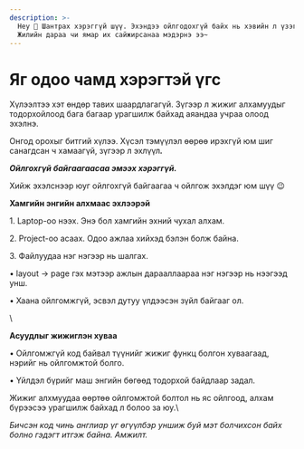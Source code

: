 ```yaml
---
description: >-
  Hey 👋 Шантрах хэрэггүй шүү. Эхэндээ ойлгодохгүй байх нь хэвийн л үзэгдэл.
  Жилийн дараа чи ямар их сайжирсанаа мэдэрнэ ээ~
---
```


# Яг одоо чамд хэрэгтэй үгс

Хүлээлтээ хэт өндөр тавих шаардлагагүй. Зүгээр л жижиг алхамуудыг тодорхойлоод бага багаар урагшилж байхад аяандаа учраа олоод эхэлнэ.

Онгод орохыг битгий хүлээ. Хүсэл тэмүүлэл өөрөө ирэхгүй юм шиг санагдсан ч хамаагүй, зүгээр л эхлүү&#x43B;_**.**_&#x20;

_**Ойлгохгүй байгаагаасаа эмээх хэрэггүй.**_

Хийж эхэлснээр юуг ойлгохгүй байгаагаа ч ойлгож эхэлдэг юм шүү 😉



**Хамгийн энгийн алхмаас эхлээрэй**

1\. Laptop-оо нээх. Энэ бол хамгийн эхний чухал алхам.

2\. Project-оо асаах. Одоо ажлаа хийхэд бэлэн болж байна.

3\. Файлуудаа нэг нэгээр нь шалгах.

• layout -> page гэх мэтээр ажлын дарааллаараа нэг нэгээр нь нээгээд унш.

• Хаана ойлгомжгүй, эсвэл дутуу үлдээсэн зүйл байгааг ол.

\


**Асуудлыг жижиглэн хуваа**

• Ойлгомжгүй код байвал түүнийг жижиг функц болгон хуваагаад, нэрийг нь ойлгомжтой болго.

• Үйлдэл бүрийг маш энгийн бөгөөд тодорхой байдлаар задал.



Жижиг алхмуудаа өөртөө ойлгомжтой болтол нь яс ойлгоод, алхам бүрээсээ урагшилж байхад л болоо за юу.\


_Бичсэн код чинь англиар үг өгүүлбэр уншиж буй мэт болчихсон байх болно гэдэгт итгэж байна. Амжилт._&#x20;



